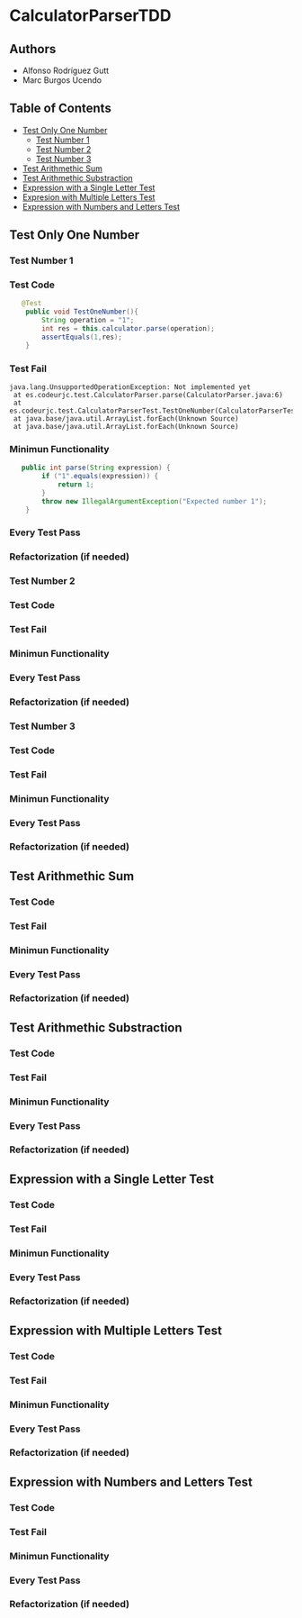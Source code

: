 # CalculatorParserTDD

## Authors
- Alfonso Rodríguez Gutt
- Marc Burgos Ucendo

## Table of Contents
- [Test Only One Number](#test-only-one-number)
  - [Test Number 1](#test-number-1)
  - [Test Number 2](#test-number-2)
  - [Test Number 3](#test-number-3) 
- [Test Arithmethic Sum](#test-arithmethic-sum)
- [Test Arithmethic Substraction](#test-arithmethic-substraction)
- [Expression with a Single Letter Test](#expression-with-a-single-letter-test)
- [Expresion with Multiple Letters Test](#expression-with-multiple-letters-test)
- [Expression with Numbers and Letters Test](#expression-with-numbers-and-letters-test)

## Test Only One Number

### Test Number 1

### Test Code
````java
   @Test
    public void TestOneNumber(){
        String operation = "1";
        int res = this.calculator.parse(operation);
        assertEquals(1,res);
    }
````

### Test Fail
```log
java.lang.UnsupportedOperationException: Not implemented yet
 at es.codeurjc.test.CalculatorParser.parse(CalculatorParser.java:6)
 at es.codeurjc.test.CalculatorParserTest.TestOneNumber(CalculatorParserTest.java:18)
 at java.base/java.util.ArrayList.forEach(Unknown Source)
 at java.base/java.util.ArrayList.forEach(Unknown Source)
````

### Minimun Functionality
````java
   public int parse(String expression) {
        if ("1".equals(expression)) {
            return 1;
        }
        throw new IllegalArgumentException("Expected number 1");
    }
````

### Every Test Pass

### Refactorization (if needed)

### Test Number 2

### Test Code

### Test Fail

### Minimun Functionality

### Every Test Pass

### Refactorization (if needed)

### Test Number 3

### Test Code

### Test Fail

### Minimun Functionality

### Every Test Pass

### Refactorization (if needed)

## Test Arithmethic Sum

### Test Code

### Test Fail

### Minimun Functionality

### Every Test Pass

### Refactorization (if needed)

## Test Arithmethic Substraction

### Test Code

### Test Fail

### Minimun Functionality

### Every Test Pass

### Refactorization (if needed)

## Expression with a Single Letter Test

### Test Code

### Test Fail

### Minimun Functionality

### Every Test Pass

### Refactorization (if needed)

## Expression with Multiple Letters Test

### Test Code

### Test Fail

### Minimun Functionality

### Every Test Pass

### Refactorization (if needed)

## Expression with Numbers and Letters Test

### Test Code

### Test Fail

### Minimun Functionality

### Every Test Pass

### Refactorization (if needed)
